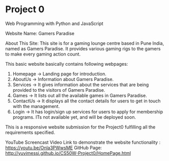 # Project 0

Web Programming with Python and JavaScript


Website Name: Gamers Paradise

About This Site:
This site is for a gaming lounge centre based in Pune India, named as Gamers Paradise.
It provides various gaming rigs to the gamers to make every gaming action count.

This basic website basically contains following webpages:
1. Homepage -> Landing page for introduction.
2. AboutUs -> Information about Gamers Paradise.
3. Services -> It gives information about the services that are being provided to the visitors of Gamers Paradise.
4. Games -> It lists out all the available games in Gamers Paradise.
5. ContactUs -> It displays all the contact details for users to get in touch with the management.
6. Login -> It has login/sign up services for users to apply for membership programs. ITs not available yet, and will be deployed soon.


This is a responsive website submission for the Project0 fulfilling all the requirements specified.

YouTube Screencast Video Link to demonstrate the website functionality : https://youtu.be/Onla3PWwsME
GitHub Page: http://yuvimessi.github.io/CS50W-Project0/HomePage.html